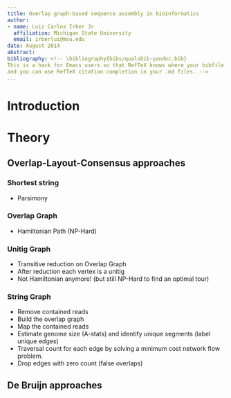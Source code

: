 ```yaml
---
title: Overlap graph-based sequence assembly in bioinformatics
author:
- name: Luiz Carlos Irber Jr
  affiliation: Michigan State University
  email: irberlui@msu.edu
date: August 2014
abstract:
bibliography: <!-- \bibliography{bibs/qualsbib-pandoc.bib}
This is a hack for Emacs users so that RefTeX knows where your bibfile is,
and you can use RefTeX citation completion in your .md files. -->
...
```


# Introduction

# Theory

## Overlap-Layout-Consensus approaches

### Shortest string

  - Parsimony

### Overlap Graph

  - Hamiltonian Path (NP-Hard)

### Unitig Graph

  - Transitive reduction on Overlap Graph
  - After reduction each vertex is a unitig
  - Not Hamiltonian anymore! (but still NP-Hard to find an optimal tour)

### String Graph

  - Remove contained reads
  - Build the overlap graph
  - Map the contained reads
  - Estimate genome size (A-stats) and identify unique segments
    (label unique edges)
  - Traversal count for each edge by solving a
    minimum cost network flow problem.
  - Drop edges with zero count (false overlaps)

## De Bruijn approaches
